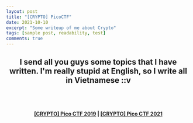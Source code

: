 ```yaml
---
layout: post
title: "[CRYPTO] PicoCTF"
date: 2021-10-10
excerpt: "Some writeup of me about Crypto"
tags: [sample post, readability, test]
comments: true
---
```


<h2 align="center">
  I send all you guys some topics that I have written. I'm really stupid at English, so I write all in Vietnamese ::v
</h2> 
<br><br>
<div align="center">
  <h4>
    <a href="https://github.com/hieuhdh/deuteri/tree/master/_posts/2021-11-15-[CRYPTO]-PicoCTF-2019.md" class="btn btn-success">[CRYPTO] Pico CTF 2019</a> |
    <a href="https://github.com/hieuhdh/deuteri/tree/master/_posts/2021-11-15-[CRYPTO]-PicoCTF-2019.md">[CRYPTO] Pico CTF 2021</a> 
  </h4>
</div>
